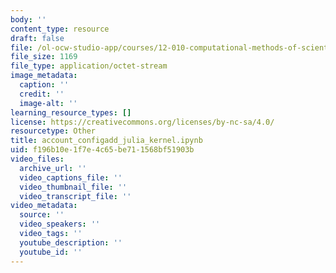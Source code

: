```yaml
---
body: ''
content_type: resource
draft: false
file: /ol-ocw-studio-app/courses/12-010-computational-methods-of-scientific-programming-fall-2024/account_configadd_julia_kernel.ipynb
file_size: 1169
file_type: application/octet-stream
image_metadata:
  caption: ''
  credit: ''
  image-alt: ''
learning_resource_types: []
license: https://creativecommons.org/licenses/by-nc-sa/4.0/
resourcetype: Other
title: account_configadd_julia_kernel.ipynb
uid: f196b10e-1f7e-4c65-be71-1568bf51903b
video_files:
  archive_url: ''
  video_captions_file: ''
  video_thumbnail_file: ''
  video_transcript_file: ''
video_metadata:
  source: ''
  video_speakers: ''
  video_tags: ''
  youtube_description: ''
  youtube_id: ''
---
```

